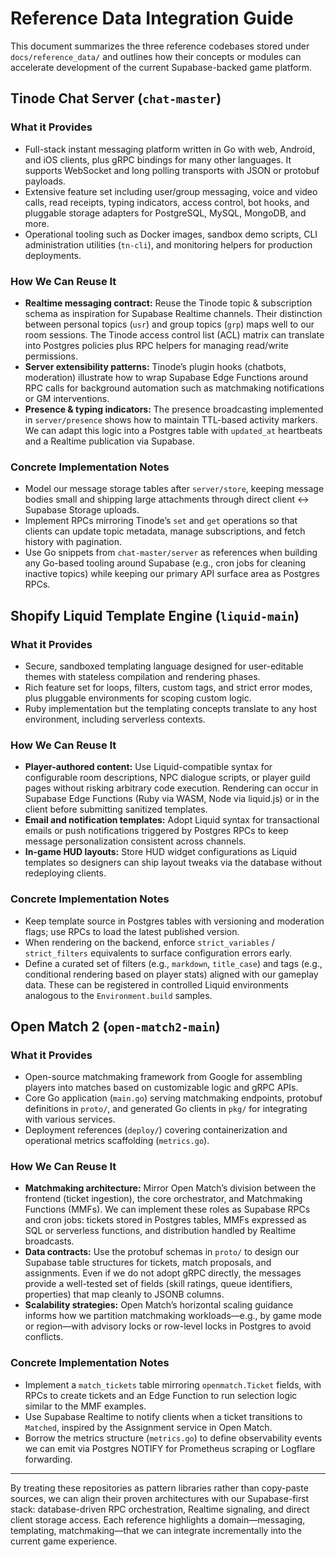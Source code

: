 # Reference Data Integration Guide

This document summarizes the three reference codebases stored under `docs/reference_data/` and outlines how their concepts or
modules can accelerate development of the current Supabase-backed game platform.

## Tinode Chat Server (`chat-master`)

### What it Provides

- Full-stack instant messaging platform written in Go with web, Android, and iOS clients, plus gRPC bindings for many other
  languages. It supports WebSocket and long polling transports with JSON or protobuf payloads.
- Extensive feature set including user/group messaging, voice and video calls, read receipts, typing indicators, access control,
  bot hooks, and pluggable storage adapters for PostgreSQL, MySQL, MongoDB, and more.
- Operational tooling such as Docker images, sandbox demo scripts, CLI administration utilities (`tn-cli`), and monitoring
  helpers for production deployments.

### How We Can Reuse It

- **Realtime messaging contract:** Reuse the Tinode topic & subscription schema as inspiration for Supabase Realtime channels.
  Their distinction between personal topics (`usr`) and group topics (`grp`) maps well to our room sessions. The Tinode access
  control list (ACL) matrix can translate into Postgres policies plus RPC helpers for managing read/write permissions.
- **Server extensibility patterns:** Tinode’s plugin hooks (chatbots, moderation) illustrate how to wrap Supabase Edge Functions
  around RPC calls for background automation such as matchmaking notifications or GM interventions.
- **Presence & typing indicators:** The presence broadcasting implemented in `server/presence` shows how to maintain TTL-based
  activity markers. We can adapt this logic into a Postgres table with `updated_at` heartbeats and a Realtime publication via
  Supabase.

### Concrete Implementation Notes

- Model our message storage tables after `server/store`, keeping message bodies small and shipping large attachments through
  direct client ↔ Supabase Storage uploads.
- Implement RPCs mirroring Tinode’s `set` and `get` operations so that clients can update topic metadata, manage subscriptions,
  and fetch history with pagination.
- Use Go snippets from `chat-master/server` as references when building any Go-based tooling around Supabase (e.g., cron jobs
  for cleaning inactive topics) while keeping our primary API surface area as Postgres RPCs.

## Shopify Liquid Template Engine (`liquid-main`)

### What it Provides

- Secure, sandboxed templating language designed for user-editable themes with stateless compilation and rendering phases.
- Rich feature set for loops, filters, custom tags, and strict error modes, plus pluggable environments for scoping custom logic.
- Ruby implementation but the templating concepts translate to any host environment, including serverless contexts.

### How We Can Reuse It

- **Player-authored content:** Use Liquid-compatible syntax for configurable room descriptions, NPC dialogue scripts, or player
  guild pages without risking arbitrary code execution. Rendering can occur in Supabase Edge Functions (Ruby via WASM, Node via
  liquid.js) or in the client before submitting sanitized templates.
- **Email and notification templates:** Adopt Liquid syntax for transactional emails or push notifications triggered by Postgres
  RPCs to keep message personalization consistent across channels.
- **In-game HUD layouts:** Store HUD widget configurations as Liquid templates so designers can ship layout tweaks via the
  database without redeploying clients.

### Concrete Implementation Notes

- Keep template source in Postgres tables with versioning and moderation flags; use RPCs to load the latest published version.
- When rendering on the backend, enforce `strict_variables` / `strict_filters` equivalents to surface configuration errors early.
- Define a curated set of filters (e.g., `markdown`, `title_case`) and tags (e.g., conditional rendering based on player stats)
  aligned with our gameplay data. These can be registered in controlled Liquid environments analogous to the `Environment.build`
  samples.

## Open Match 2 (`open-match2-main`)

### What it Provides

- Open-source matchmaking framework from Google for assembling players into matches based on customizable logic and gRPC APIs.
- Core Go application (`main.go`) serving matchmaking endpoints, protobuf definitions in `proto/`, and generated Go clients in
  `pkg/` for integrating with various services.
- Deployment references (`deploy/`) covering containerization and operational metrics scaffolding (`metrics.go`).

### How We Can Reuse It

- **Matchmaking architecture:** Mirror Open Match’s division between the frontend (ticket ingestion), the core orchestrator, and
  Matchmaking Functions (MMFs). We can implement these roles as Supabase RPCs and cron jobs: tickets stored in Postgres tables,
  MMFs expressed as SQL or serverless functions, and distribution handled by Realtime broadcasts.
- **Data contracts:** Use the protobuf schemas in `proto/` to design our Supabase table structures for tickets, match proposals,
  and assignments. Even if we do not adopt gRPC directly, the messages provide a well-tested set of fields (skill ratings, queue
  identifiers, properties) that map cleanly to JSONB columns.
- **Scalability strategies:** Open Match’s horizontal scaling guidance informs how we partition matchmaking workloads—e.g., by
  game mode or region—with advisory locks or row-level locks in Postgres to avoid conflicts.

### Concrete Implementation Notes

- Implement a `match_tickets` table mirroring `openmatch.Ticket` fields, with RPCs to create tickets and an Edge Function to run
  selection logic similar to the MMF examples.
- Use Supabase Realtime to notify clients when a ticket transitions to `Matched`, inspired by the Assignment service in Open
  Match.
- Borrow the metrics structure (`metrics.go`) to define observability events we can emit via Postgres NOTIFY for Prometheus
  scraping or Logflare forwarding.

---

By treating these repositories as pattern libraries rather than copy-paste sources, we can align their proven architectures with
our Supabase-first stack: database-driven RPC orchestration, Realtime signaling, and direct client storage access. Each reference
highlights a domain—messaging, templating, matchmaking—that we can integrate incrementally into the current game experience.

